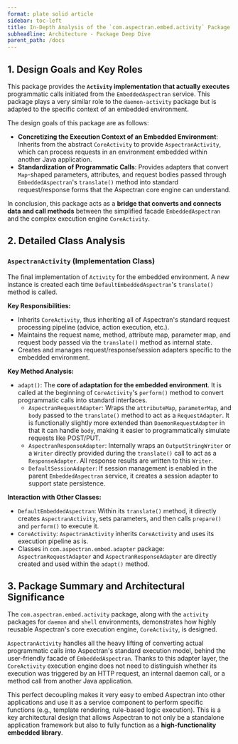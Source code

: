 ```yaml
---
format: plate solid article
sidebar: toc-left
title: In-Depth Analysis of the `com.aspectran.embed.activity` Package
subheadline: Architecture - Package Deep Dive
parent_path: /docs
---
```


## 1. Design Goals and Key Roles

This package provides the **`Activity` implementation that actually executes** programmatic calls initiated from the `EmbeddedAspectran` service. This package plays a very similar role to the `daemon-activity` package but is adapted to the specific context of an embedded environment.

The design goals of this package are as follows:

-   **Concretizing the Execution Context of an Embedded Environment**: Inherits from the abstract `CoreActivity` to provide `AspectranActivity`, which can process requests in an environment embedded within another Java application.
-   **Standardization of Programmatic Calls**: Provides adapters that convert `Map`-shaped parameters, attributes, and request bodies passed through `EmbeddedAspectran`'s `translate()` method into standard request/response forms that the Aspectran core engine can understand.

In conclusion, this package acts as a **bridge that converts and connects data and call methods** between the simplified facade `EmbeddedAspectran` and the complex execution engine `CoreActivity`.

## 2. Detailed Class Analysis

### `AspectranActivity` (Implementation Class)

The final implementation of `Activity` for the embedded environment. A new instance is created each time `DefaultEmbeddedAspectran`'s `translate()` method is called.

**Key Responsibilities:**
-   Inherits `CoreActivity`, thus inheriting all of Aspectran's standard request processing pipeline (advice, action execution, etc.).
-   Maintains the request name, method, attribute map, parameter map, and request body passed via the `translate()` method as internal state.
-   Creates and manages request/response/session adapters specific to the embedded environment.

**Key Method Analysis:**
-   `adapt()`: The **core of adaptation for the embedded environment**. It is called at the beginning of `CoreActivity`'s `perform()` method to convert programmatic calls into standard interfaces.
    -   `AspectranRequestAdapter`: Wraps the `attributeMap`, `parameterMap`, and `body` passed to the `translate()` method to act as a `RequestAdapter`. It is functionally slightly more extended than `DaemonRequestAdapter` in that it can handle `body`, making it easier to programmatically simulate requests like POST/PUT.
    -   `AspectranResponseAdapter`: Internally wraps an `OutputStringWriter` or a `Writer` directly provided during the `translate()` call to act as a `ResponseAdapter`. All response results are written to this `Writer`.
    -   `DefaultSessionAdapter`: If session management is enabled in the parent `EmbeddedAspectran` service, it creates a session adapter to support state persistence.

**Interaction with Other Classes:**
-   `DefaultEmbeddedAspectran`: Within its `translate()` method, it directly creates `AspectranActivity`, sets parameters, and then calls `prepare()` and `perform()` to execute it.
-   `CoreActivity`: `AspectranActivity` inherits `CoreActivity` and uses its execution pipeline as is.
-   Classes in `com.aspectran.embed.adapter` package: `AspectranRequestAdapter` and `AspectranResponseAdapter` are directly created and used within the `adapt()` method.

## 3. Package Summary and Architectural Significance

The `com.aspectran.embed.activity` package, along with the `activity` packages for `daemon` and `shell` environments, demonstrates how highly reusable Aspectran's core execution engine, `CoreActivity`, is designed.

`AspectranActivity` handles all the heavy lifting of converting actual programmatic calls into Aspectran's standard execution model, behind the user-friendly facade of `EmbeddedAspectran`. Thanks to this adapter layer, the `CoreActivity` execution engine does not need to distinguish whether its execution was triggered by an HTTP request, an internal daemon call, or a method call from another Java application.

This perfect decoupling makes it very easy to embed Aspectran into other applications and use it as a service component to perform specific functions (e.g., template rendering, rule-based logic execution). This is a key architectural design that allows Aspectran to not only be a standalone application framework but also to fully function as a **high-functionality embedded library**.
